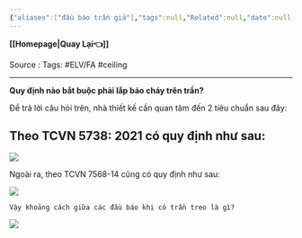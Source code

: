```yaml
---
{"aliases":["đầu báo trần giả"],"tags":null,"Related":null,"date":null,"URL":null,"Author":null,"dg-publish":true,"image":null,"permalink":"/Electric Engineer/ELV/Báo cháy -Fire alarm system/QUY ĐỊNH LẮP BÁO CHÁY TRÊN TRẦN/","dgPassFrontmatter":true,"noteIcon":"2","created":"2024-02-29T09:58:33.222+07:00","updated":"2024-03-13T10:53:07.056+07:00"}
---
```


**[[Homepage\|Quay Lại👈]]**

Source : 
Tags:  #ELV/FA #ceiling 

---
**Quy định nào bắt buộc phải lắp báo cháy trên trần?**

Để trả lời câu hỏi trên, nhà thiết kế cần quan tâm đến 2 tiêu chuẩn sau đây:

## Theo TCVN 5738: 2021 có quy định như sau:

![](https://i.imgur.com/L8hpImC.png)


Ngoài ra, theo TCVN 7568-14 cũng có quy định như sau:

![](https://gvsi.vn/images/uploads/thamkhao/cau-hoi-2.png)



```ad-question
Vậy khoảng cách giữa các đầu báo khi có trần treo là gì?
```
![](https://i.imgur.com/BzGfCjI.png)



